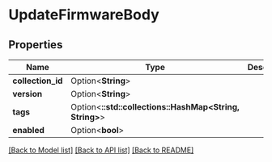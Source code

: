 # UpdateFirmwareBody

## Properties

Name | Type | Description | Notes
------------ | ------------- | ------------- | -------------
**collection_id** | Option<**String**> |  | [optional]
**version** | Option<**String**> |  | [optional]
**tags** | Option<**::std::collections::HashMap<String, String>**> |  | [optional]
**enabled** | Option<**bool**> |  | [optional]

[[Back to Model list]](../README.md#documentation-for-models) [[Back to API list]](../README.md#documentation-for-api-endpoints) [[Back to README]](../README.md)


